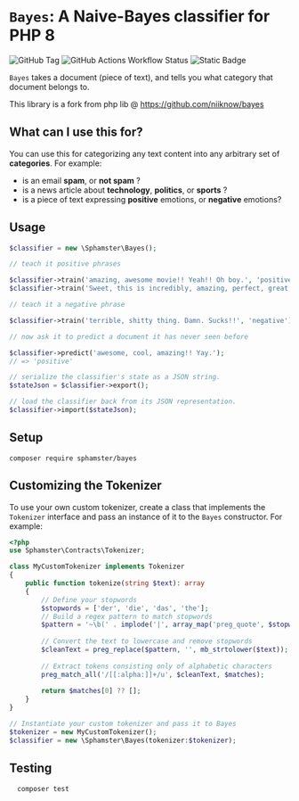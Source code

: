 # `Bayes`: A Naive-Bayes classifier for PHP 8

![GitHub Tag](https://img.shields.io/github/v/tag/sphamster/bayes)
![GitHub Actions Workflow Status](https://img.shields.io/github/actions/workflow/status/sphamster/bayes/test.yml)
![Static Badge](https://img.shields.io/badge/license-MIT-blue?style=flat)


`Bayes` takes a document (piece of text), and tells you what category that document belongs to.

This library is a fork from php lib @ https://github.com/niiknow/bayes

## What can I use this for?

You can use this for categorizing any text content into any arbitrary set of **categories**. For example:

- is an email **spam**, or **not spam** ?
- is a news article about **technology**, **politics**, or **sports** ?
- is a piece of text expressing **positive** emotions, or **negative** emotions?

## Usage

```php
$classifier = new \Sphamster\Bayes();

// teach it positive phrases

$classifier->train('amazing, awesome movie!! Yeah!! Oh boy.', 'positive');
$classifier->train('Sweet, this is incredibly, amazing, perfect, great!!', 'positive');

// teach it a negative phrase

$classifier->train('terrible, shitty thing. Damn. Sucks!!', 'negative');

// now ask it to predict a document it has never seen before

$classifier->predict('awesome, cool, amazing!! Yay.');
// => 'positive'

// serialize the classifier's state as a JSON string.
$stateJson = $classifier->export();

// load the classifier back from its JSON representation.
$classifier->import($stateJson);

```

## Setup

```
composer require sphamster/bayes
```

## Customizing the Tokenizer

To use your own custom tokenizer, create a class that implements the `Tokenizer` interface and pass an instance of it to
the `Bayes` constructor. For example:

```php
<?php
use Sphamster\Contracts\Tokenizer;

class MyCustomTokenizer implements Tokenizer
{
    public function tokenize(string $text): array
    {
        // Define your stopwords
        $stopwords = ['der', 'die', 'das', 'the'];
        // Build a regex pattern to match stopwords
        $pattern = '~\b(' . implode('|', array_map('preg_quote', $stopwords)) . ')\b~i';
        
        // Convert the text to lowercase and remove stopwords
        $cleanText = preg_replace($pattern, '', mb_strtolower($text));
        
        // Extract tokens consisting only of alphabetic characters
        preg_match_all('/[[:alpha:]]+/u', $cleanText, $matches);
        
        return $matches[0] ?? [];
    }
}

// Instantiate your custom tokenizer and pass it to Bayes
$tokenizer = new MyCustomTokenizer();
$classifier = new \Sphamster\Bayes(tokenizer:$tokenizer);

```

## Testing

```bash
  composer test
```
